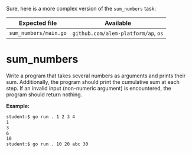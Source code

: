 Sure, here is a more complex version of the `sum_numbers` task:

| Expected file         | Available                           |
| --------------------- | ----------------------------------- |
| `sum_numbers/main.go` | `github.com/alem-platform/ap`, `os` |

# sum_numbers

Write a program that takes several numbers as arguments and prints their sum. Additionally, the program should print the cumulative sum at each step.
If an invalid input (non-numeric argument) is encountered, the program should return nothing.

**Example:**

```sh
student:$ go run . 1 2 3 4
1
3
6
10
student:$ go run . 10 20 abc 30
```
